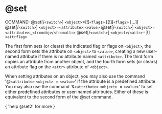 # @set

COMMAND: @set[/`<switch>`] `<object>`=[!]`<flag1>` [[!][`<flag2>` [...]]
         @set[/`<switch>`] `<object>`=`<attribute>`:`<value>`
         @set[/`<switch>`] `<object>`=`<attribute>`:_`<fromobj>`/`<fromattr>`
         @set[/`<switch>`] `<object>`/`<attr>`=[!]`<attrflag>`

The first form sets (or clears) the indicated flag or flags on `<object>`,
the second form sets the <attribute> attribute on `<object>` to `<value>`,
creating a new user-named attribute if there is no attribute named
`<attribute>`.  The third form copies an attribute from another object, and
the fourth form sets (or clears) an attribute flag on the `<attr>` attribute
of `<object>`.

When setting attributes on an object, you may also use the command
'@`<attribute>` `<object> `= `<value>`' if the attribute is a predefined
attribute.  You may also use the command '&`<attribute>` `<object> `= `<value>`'
to set either predefined attributes or user-named attributes.  Either of
these is equivalent to the second form of the @set command.

{ 'help @set2' for more }
